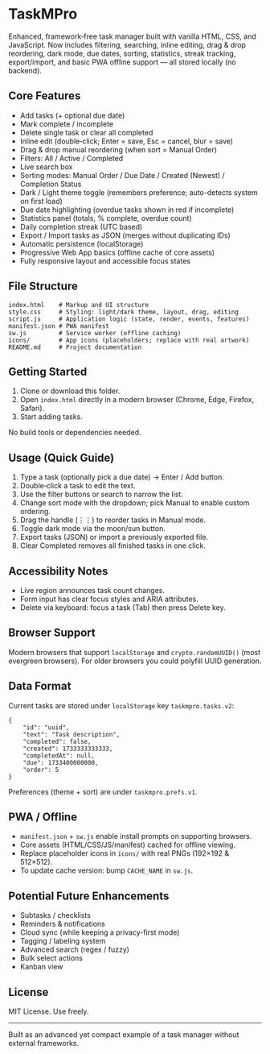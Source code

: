# ﻿TaskMPro

Enhanced, framework‑free task manager built with vanilla HTML, CSS, and JavaScript. Now includes filtering, searching, inline editing, drag & drop reordering, dark mode, due dates, sorting, statistics, streak tracking, export/import, and basic PWA offline support — all stored locally (no backend).

## Core Features

- Add tasks (+ optional due date)
- Mark complete / incomplete
- Delete single task or clear all completed
- Inline edit (double‑click; Enter = save, Esc = cancel, blur = save)
- Drag & drop manual reordering (when sort = Manual Order)
- Filters: All / Active / Completed
- Live search box
- Sorting modes: Manual Order / Due Date / Created (Newest) / Completion Status
- Dark / Light theme toggle (remembers preference; auto-detects system on first load)
- Due date highlighting (overdue tasks shown in red if incomplete)
- Statistics panel (totals, % complete, overdue count)
- Daily completion streak (UTC based)
- Export / Import tasks as JSON (merges without duplicating IDs)
- Automatic persistence (localStorage)
- Progressive Web App basics (offline cache of core assets)
- Fully responsive layout and accessible focus states

## File Structure

```
index.html    # Markup and UI structure
style.css     # Styling: light/dark theme, layout, drag, editing
script.js     # Application logic (state, render, events, features)
manifest.json # PWA manifest
sw.js         # Service worker (offline caching)
icons/        # App icons (placeholders; replace with real artwork)
README.md     # Project documentation
```

## Getting Started

1. Clone or download this folder.
2. Open `index.html` directly in a modern browser (Chrome, Edge, Firefox, Safari).
3. Start adding tasks.

No build tools or dependencies needed.

## Usage (Quick Guide)

1. Type a task (optionally pick a due date) → Enter / Add button.
2. Double‑click a task to edit the text.
3. Use the filter buttons or search to narrow the list.
4. Change sort mode with the dropdown; pick Manual to enable custom ordering.
5. Drag the handle (⋮⋮) to reorder tasks in Manual mode.
6. Toggle dark mode via the moon/sun button.
7. Export tasks (JSON) or import a previously exported file.
8. Clear Completed removes all finished tasks in one click.

## Accessibility Notes

- Live region announces task count changes.
- Form input has clear focus styles and ARIA attributes.
- Delete via keyboard: focus a task (Tab) then press Delete key.

## Browser Support

Modern browsers that support `localStorage` and `crypto.randomUUID()` (most evergreen browsers). For older browsers you could polyfill UUID generation.

## Data Format

Current tasks are stored under `localStorage` key `taskmpro.tasks.v2`:

```jsonc
{
	"id": "uuid",
	"text": "Task description",
	"completed": false,
	"created": 1733333333333,
	"completedAt": null,
	"due": 1733400000000,
	"order": 5
}
```

Preferences (theme + sort) are under `taskmpro.prefs.v1`.

## PWA / Offline

- `manifest.json` + `sw.js` enable install prompts on supporting browsers.
- Core assets (HTML/CSS/JS/manifest) cached for offline viewing.
- Replace placeholder icons in `icons/` with real PNGs (192×192 & 512×512).
- To update cache version: bump `CACHE_NAME` in `sw.js`.

## Potential Future Enhancements

- Subtasks / checklists
- Reminders & notifications
- Cloud sync (while keeping a privacy-first mode)
- Tagging / labeling system
- Advanced search (regex / fuzzy)
- Bulk select actions
- Kanban view

## License

MIT License. Use freely.

---

Built as an advanced yet compact example of a task manager without external frameworks.

